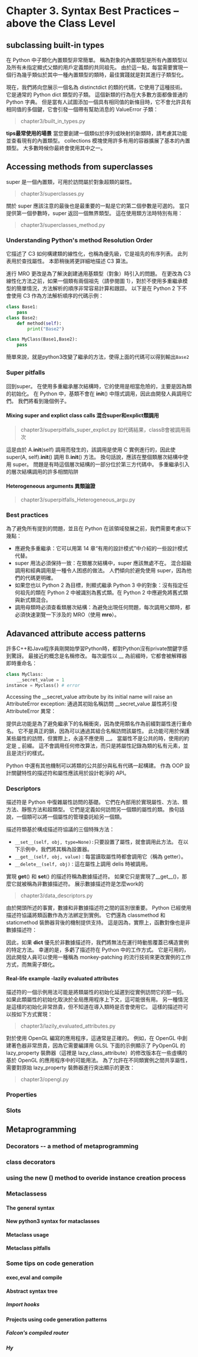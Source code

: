 # Chapter 3. Syntax Best Practices – above the Class Level
## subclassing built-in types 
在 Python 中子類化內置類型非常簡單。 稱為對象的內置類型是所有內置類型以及所有未指定顯式父類的用戶定義類的共同祖先。 由於這一點，每當需要實現一個行為幾乎類似於其中一種內置類型的類時，最佳實踐就是對其進行子類型化。


現在，我們將向您展示一個名為 distinctdict 的類的代碼，它使用了這種技術。 它是通常的 Python dict 類型的子類。 這個新類的行為在大多數方面都像普通的 Python 字典。 但是當有人試圖添加一個具有相同值的新條目時，它不會允許具有相同值的多個鍵，它會引發一個帶有幫助消息的 ValueError 子類：
> chapter3/built_in_types.py


**tips最常使用的場景**
當您要創建一個類似於序列或映射的新類時，請考慮其功能並查看現有的內置類型。 collections 模塊使用許多有用的容器擴展了基本的內置類型。 大多數時候你最終會使用其中之一。

## Accessing methods from superclasses 
super 是一個內置類，可用於訪問屬於對象超類的屬性。
> chapter3/superclasses.py 

關於 super 應該注意的最後也是最重要的一點是它的第二個參數是可選的。 當只提供第一個參數時，super 返回一個無界類型。 這在使用類方法時特別有用：
> chapter3/superclasses_method.py
> 
### Understanding Python's method Resolution Order 
它描述了 C3 如何構建類的線性化，也稱為優先級，它是祖先的有序列表。 此列表用於查找屬性。 本節稍後將更詳細地描述 C3 算法。


進行 MRO 更改是為了解決創建通用基類型（對象）時引入的問題。 在更改為 C3 線性化方法之前，如果一個類有兩個祖先（請參閱圖 1），對於不使用多重繼承模型的簡單情況，方法解析的順序非常容易計算和跟踪。 以下是在 Python 2 下不會使用 C3 作為方法解析順序的代碼示例：
```python
class Base1:
    pass 
class Base2:
    def method(self):
        print("Base2")

class MyClass(Base1,Base2):
    pass 

```
簡單來說，就是python3改變了繼承的方法，使得上面的代碼可以得到輸出`Base2`

### Super pitfalls 
回到super。 在使用多重繼承層次結構時，它的使用是相當危險的，主要是因為類的初始化。 在 Python 中，基類不會在 __init__() 中隱式調用，因此由開發人員調用它們。 我們將看到幾個例子。

#### Mixing super and explict class calls 混合super和explict類調用
> chapter3/superpitfalls_super_explict.py
如代碼結果，classB會被調用兩次

這是由於 A.__init__(self) 調用而發生的，該調用是使用 C 實例進行的，因此使 super(A, self).__init__() 調用 B.__init__() 方法。
換句話說，應該在整個類層次結構中使用 super。 問題是有時這個層次結構的一部分位於第三方代碼中。 多重繼承引入的層次結構調用的許多相關陷阱

#### Heterogeneous arguments 異類論證
> chapter3/superpitfalls_Heterogeneous_argu.py


### Best practices 
為了避免所有提到的問題，並且在 Python 在該領域發展之前，我們需要考慮以下幾點：
- 應避免多重繼承：它可以用第 14 章“有用的設計模式”中介紹的一些設計模式代替。
- super 用法必須保持一致：在類層次結構中，super 應該無處不在。 混合超級調用和經典調用是一種令人困惑的做法。 人們傾向於避免使用 super，因為他們的代碼更明確。 
- 如果您也以 Python 2 為目標，則顯式繼承 Python 3 中的對象：沒有指定任何祖先的類在 Python 2 中被識別為舊式類。在 Python 2 中應避免將舊式類與新式類混合。
- 調用母類時必須查看類層次結構：為避免出現任何問題，每次調用父類時，都必須快速瀏覽一下涉及的 MRO（使用 __mro__）。

## Adavanced attribute access patterns 
許多C++和Java程序員剛開始學習Python時，都對Python沒有private關鍵字感到驚訝。 最接近的概念是名稱修改。 每次屬性以 __ 為前綴時，它都會被解釋器即時重命名：
```python
class MyClass:
    __secret_value = 1 
instance = Myclass() # error

```
Accessing the __secret_value attribute by its initial name will raise an AttributeError exception:
通過其初始名稱訪問 __secret_value 屬性將引發 AttributeError 異常：

提供此功能是為了避免繼承下的名稱衝突，因為使用類名作為前綴對屬性進行重命名。 它不是真正的鎖，因為可以通過其組合名稱訪問該屬性。 此功能可用於保護某些屬性的訪問，但實際上，永遠不應使用 __。 當屬性不是公共的時，使用的約定是 _ 前綴。 這不會調用任何修改算法，而只是將屬性記錄為類的私有元素，並且是流行的樣式。

Python 中還有其他機制可以將類的公共部分與私有代碼一起構建。 作為 OOP 設計關鍵特性的描述符和屬性應該用於設計乾淨的 API。


### Descriptors 
描述符是 Python 中復雜屬性訪問的基礎。 它們在內部用於實現屬性、方法、類方法、靜態方法和超類型。 它們是定義如何訪問另一個類的屬性的類。 換句話說，一個類可以將一個屬性的管理委託給另一個類。

描述符類基於構成描述符協議的三個特殊方法：
- `__set__(self, obj, type=None):`只要設置了屬性，就會調用此方法。 在以下示例中，我們將其稱為設置器。 
- `__get__(self, obj, value)：`每當讀取屬性時都會調用它（稱為 getter）。
- `__delete__(self, obj)：`這在屬性上調用 delis 時被調用。

實現 __get__() 和 __set__() 的描述符稱為數據描述符。 如果它只是實現了__get__()，那麼它就被稱為非數據描述符。
展示數據描述符是怎麼work的
> chapter3/data_descriptors.py

由於開頭所述的事實，數據和非數據描述符之間的區別很重要。 Python 已經使用描述符協議將類函數作為方法綁定到實例。 它們還為 classmethod 和 staticmethod 裝飾器背後的機制提供支持。 這是因為，實際上，函數對像也是非數據描述符：

因此，如果 __dict__ 優先於非數據描述符，我們將無法在運行時動態覆蓋已構造實例的特定方法。 幸運的是，多虧了描述符在 Python 中的工作方式。 它是可用的，因此開發人員可以使用一種稱為 monkey-patching 的流行技術來更改實例的工作方式，而無需子類化。

#### Real-life example -lazily evaluated attributes
描述符的一個示例用法可能是將類屬性的初始化延遲到從實例訪問它的那一刻。 如果此類屬性的初始化取決於全局應用程序上下文，這可能很有用。 另一種情況是這樣的初始化非常昂貴，但不知道在導入類時是否會使用它。 這樣的描述符可以按如下方式實現：
> chapter3/lazily_evaluated_attributes.py 

對於使用 OpenGL 編寫的應用程序，這通常是正確的。 例如，在 OpenGL 中創建著色器非常昂貴，因為它需要編譯用 GLSL
下面的示例顯示了 PyOpenGL 的 lazy_property 裝飾器（這裡是 lazy_class_attribute）的修改版本在一些虛構的基於 OpenGL 的應用程序中的可能用法。 為了允許在不同類實例之間共享屬性，需要對原始 lazy_property 裝飾器進行突出顯示的更改：
> chapter3/opengl.py 
### Properties 
### Slots 

## Metaprogramming
### Decorators -- a method of metaprogramming 
### class decorators 
### using the __new__ () method to overide instance creation process 

### Metaclassess 

#### The general syntax 
#### New python3 syntax for mataclasses 
#### Metaclass usage 
#### Metaclass pitfalls 

### Some tips on code generation
#### exec,eval and compile 
#### Abstract syntax tree 
##### Import hooks
#### Projects using code generation patterns 
##### Falcon's compiled router 
##### Hy 

